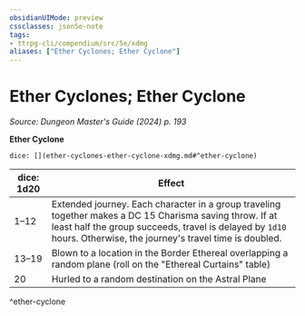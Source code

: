 ```yaml
---
obsidianUIMode: preview
cssclasses: json5e-note
tags:
- ttrpg-cli/compendium/src/5e/xdmg
aliases: ["Ether Cyclones; Ether Cyclone"]
---
```

# Ether Cyclones; Ether Cyclone
*Source: Dungeon Master's Guide (2024) p. 193* 

**Ether Cyclone**

`dice: [](ether-cyclones-ether-cyclone-xdmg.md#^ether-cyclone)`

| dice: 1d20 | Effect |
|------------|--------|
| 1–12 | Extended journey. Each character in a group traveling together makes a DC 15 Charisma saving throw. If at least half the group succeeds, travel is delayed by `1d10` hours. Otherwise, the journey's travel time is doubled. |
| 13–19 | Blown to a location in the Border Ethereal overlapping a random plane (roll on the "Ethereal Curtains" table) |
| 20 | Hurled to a random destination on the Astral Plane |
^ether-cyclone